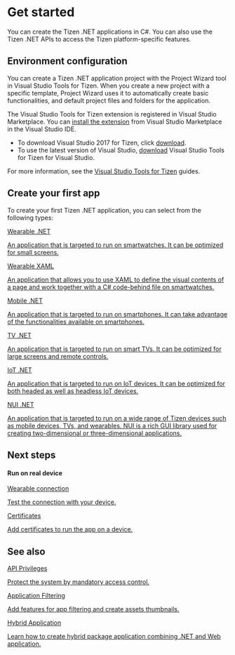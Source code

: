 # Get started

You can create the Tizen .NET applications in C#. You can also use the Tizen .NET APIs to access the Tizen platform-specific features.

## Environment configuration

You can create a Tizen .NET application project with the Project Wizard tool in Visual Studio Tools for Tizen. When you create a new project with a specific template, Project Wizard uses it to automatically create basic functionalities, and default project files and folders for the application.

The Visual Studio Tools for Tizen extension is registered in Visual Studio Marketplace. You can [install the extension](../../vstools/install.md) from Visual Studio Marketplace in the Visual Studio IDE.

- To download Visual Studio 2017 for Tizen, click [download](https://marketplace.visualstudio.com/items?itemName=tizen.VisualStudioToolsforTizen).
- To use the latest version of Visual Studio, [download](https://marketplace.visualstudio.com/items?itemName=tizen.VSToolsforTizen) Visual Studio Tools for Tizen for Visual Studio.

For more information, see the [Visual Studio Tools for Tizen](../../vstools/index.md) guides.

## Create your first app

To create your first Tizen .NET application, you can select from the following types:

<div class="row cards-container-infra">
    <div class="col col-6">
        <a href="wearable/first-app.md" class="card card-infra card-neutral h-100">
            <div class="card-body">
                <p class="h3 card-title">Wearable .NET</p>
                <p class="card-text">An application that is targeted to run on smartwatches. It can be optimized for small screens.</p>
            </div>
        </a>
    </div>
    <div class="col col-6">
        <a href="wearable/first-xaml-app.md" class="card card-infra card-neutral h-100">
            <div class="card-body">
                <p class="h3 card-title">Wearable XAML</p>
                <p class="card-text">An application that allows you to use XAML to define the visual contents of a page and work together with a C# code-behind file on smartwatches.</p>
            </div>
        </a>
    </div>
    <div class="col col-6">
        <a href="mobile/first-app.md" class="card card-infra card-neutral h-100">
            <div class="card-body">
                <p class="h3 card-title">Mobile .NET</p>
                <p class="card-text">An application that is targeted to run on smartphones. It can take advantage of the functionalities available on smartphones.</p>
            </div>
        </a>
    </div>
    <div class="col col-6">
        <a href="tv/first-app.md" class="card card-infra card-neutral h-100">
            <div class="card-body">
                <p class="h3 card-title">TV .NET</p>
                <p class="card-text">An application that is targeted to run on smart TVs. It can be optimized for large screens and remote controls.</p>
            </div>
        </a>
    </div>
    <div class="col col-6">
        <a href="iot/first-app.md" class="card card-infra card-neutral h-100">
            <div class="card-body">
                <p class="h3 card-title">IoT .NET</p>
                <p class="card-text">An application that is targeted to run on IoT devices. It can be optimized for both headed as well as headless IoT devices.</p>
            </div>
        </a>
    </div>
    <div class="col col-6">
        <a href="nui/first-app.md" class="card card-infra card-neutral h-100">
            <div class="card-body">
                <p class="h3 card-title">NUI .NET</p>
                <p class="card-text">An application that is targeted to run on a wide range of Tizen devices such as mobile devices, TVs, and wearables. NUI is a rich GUI library used for creating two-dimensional or three-dimensional applications.</p>
            </div>
        </a>
    </div>
</div>

## Next steps

#### Run on real device

<div class="row cards-container-infra">
    <div class="col col-6">
        <a href="wearable-connection/index.md" class="card card-infra card-neutral h-100">
            <div class="card-body">
                <p class="h3 card-title">Wearable connection</p>
                <p class="card-text">Test the connection with your device.</p>
            </div>
        </a>
    </div>
    <div class="col col-6">
        <a href="certificates/index.md" class="card card-infra card-neutral h-100">
            <div class="card-body">
                <p class="h3 card-title">Certificates</p>
                <p class="card-text">Add certificates to run the app on a device.</p>
            </div>
        </a>
    </div>
</div>

## See also

<div class="row cards-container-infra">
    <div class="col col-6">
        <a href="api-privileges.md" class="card card-infra card-neutral h-100">
            <div class="card-body">
                <p class="h3 card-title">API Privileges</p>
                <p class="card-text">Protect the system by mandatory access control.</p>
            </div>
        </a>
    </div>
    <div class="col col-6">
        <a href="application-filtering.md" class="card card-infra card-neutral h-100">
            <div class="card-body">
                <p class="h3 card-title">Application Filtering</p>
                <p class="card-text">Add features for app filtering and create assets thumbnails.</p>
            </div>
        </a>
    </div>
    <div class="col col-6">
        <a href="hybrid-application.md" class="card card-infra card-neutral h-100">
            <div class="card-body">
                <p class="h3 card-title">Hybrid Application</p>
                <p class="card-text">Learn how to create hybrid package application combining .NET and Web application.</p>
            </div>
        </a>
    </div>
</div>
